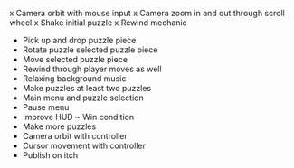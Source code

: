 
x Camera orbit with mouse input
x Camera zoom in and out through scroll wheel
x Shake initial puzzle
x Rewind mechanic
* Pick up and drop puzzle piece
* Rotate puzzle selected puzzle piece
* Move selected puzzle piece
* Rewind through player moves as well
* Relaxing background music
* Make puzzles at least two puzzles
* Main menu and puzzle selection
* Pause menu
* Improve HUD
~ Win condition
* Make more puzzles
* Camera orbit with controller
* Cursor movement with controller
* Publish on itch